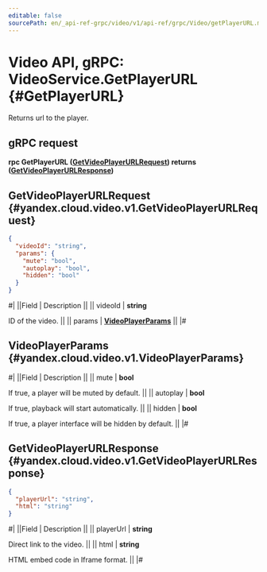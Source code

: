```yaml
---
editable: false
sourcePath: en/_api-ref-grpc/video/v1/api-ref/grpc/Video/getPlayerURL.md
---
```


# Video API, gRPC: VideoService.GetPlayerURL {#GetPlayerURL}

Returns url to the player.

## gRPC request

**rpc GetPlayerURL ([GetVideoPlayerURLRequest](#yandex.cloud.video.v1.GetVideoPlayerURLRequest)) returns ([GetVideoPlayerURLResponse](#yandex.cloud.video.v1.GetVideoPlayerURLResponse))**

## GetVideoPlayerURLRequest {#yandex.cloud.video.v1.GetVideoPlayerURLRequest}

```json
{
  "videoId": "string",
  "params": {
    "mute": "bool",
    "autoplay": "bool",
    "hidden": "bool"
  }
}
```

#|
||Field | Description ||
|| videoId | **string**

ID of the video. ||
|| params | **[VideoPlayerParams](#yandex.cloud.video.v1.VideoPlayerParams)** ||
|#

## VideoPlayerParams {#yandex.cloud.video.v1.VideoPlayerParams}

#|
||Field | Description ||
|| mute | **bool**

If true, a player will be muted by default. ||
|| autoplay | **bool**

If true, playback will start automatically. ||
|| hidden | **bool**

If true, a player interface will be hidden by default. ||
|#

## GetVideoPlayerURLResponse {#yandex.cloud.video.v1.GetVideoPlayerURLResponse}

```json
{
  "playerUrl": "string",
  "html": "string"
}
```

#|
||Field | Description ||
|| playerUrl | **string**

Direct link to the video. ||
|| html | **string**

HTML embed code in Iframe format. ||
|#